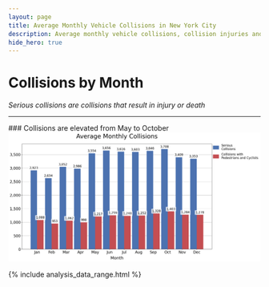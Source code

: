 ```yaml
---
layout: page
title: Average Monthly Vehicle Collisions in New York City
description: Average monthly vehicle collisions, collision injuries and deaths, and collisions with pedestrians / cyclists in New York City (NYC)
hide_hero: true
---
```

# Collisions by Month
_Serious collisions are collisions that result in injury or death_

<hr class="hr">
### Collisions are elevated from May to October

<img src="images/monthly.png">

{% include analysis_data_range.html %}
